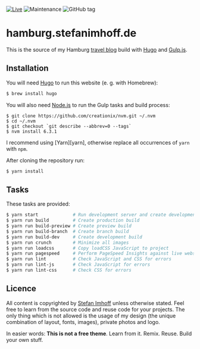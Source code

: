 [![Live](https://img.shields.io/badge/live-hamburg.stefanimhoff.de-green.svg)](https://hamburg.stefanimhoff.de/)
![Maintenance](https://img.shields.io/maintenance/yes/2017.svg)
![GitHub tag](https://img.shields.io/github/tag/kogakure/website-hugo-hamburg.stefanimhoff.de.svg)

# hamburg.stefanimhoff.de

This is the source of my Hamburg [travel blog] build with [Hugo] and [Gulp.js].

## Installation

You will need [Hugo] to run this website (e. g. with Homebrew):

```bash
$ brew install hugo
```

You will also need [Node.js] to run the Gulp tasks and build process:

``` {.bash}
$ git clone https://github.com/creationix/nvm.git ~/.nvm
$ cd ~/.nvm
$ git checkout `git describe --abbrev=0 --tags`
$ nvm install 6.3.1
```

I recommend using \[Yarn\]\[yarn\], otherwise replace all occurrences of `yarn` with `npm`.

After cloning the repository run:

```bash
$ yarn install
```

## Tasks

These tasks are provided:

```bash
$ yarn start             # Run development server and create development build
$ yarn run build         # Create production build
$ yarn run build-preview # Create preview build
$ yarn run build-branch  # Create branch build
$ yarn run build-dev     # Create development build
$ yarn run crunch        # Minimize all images
$ yarn run loadcss       # Copy loadCSS JavaScript to project
$ yarn run pagespeed     # Perform PageSpeed Insights against live website
$ yarn run lint          # Check JavaScript and CSS for errors
$ yarn run lint-js       # Check JavaScript for errors
$ yarn run lint-css      # Check CSS for errors
```

## Licence

All content is copyrighted by [Stefan Imhoff] unless otherwise stated. Feel free to learn from the source code and reuse code for your projects. The only thing which is not allowed is the usage of my design (the unique combination of layout, fonts, images), private photos and logo.

In easier words: **This is not a free theme**. Learn from it. Remix. Reuse. Build your own stuff.

  [travel blog]: https://hamburg.stefanimhoff.de/
  [Hugo]: http://gohugo.io/
  [Gulp.js]: http://gulpjs.com/
  [Node.js]: http://nodejs.org/
  [Stefan Imhoff]: http://stefanimhoff.de
